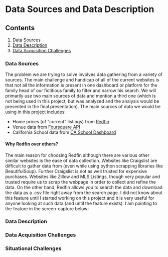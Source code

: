 # Data Sources and Data Description

## Contents
1. [Data Sources](#data-sources)
2. [Data Description](#data-description)
3. [Data Acquisition Challenges](#data-acq-challenges)

### Data Sources<a name="data-sources"></a>

The problem we are trying to solve involves data gathering from a variety of sources. The main challenge and handicap of all of the current websites is that not all the information is present in one dashboard or platform for the family head of our fictitious family to filter and narrow his search. We will primarily use two main sources of data and mention a third one (which is not being used in this project, but was analyzed and the analysis would be presented in the final presentation). The main sources of data we would be using in this project includes:

  * Home prices (of "current" listings) from [Redfin](https://www.redfin.com/)
  * Venue data from [Foursquare API](https://developer.foursquare.com/docs/api-reference/venues/categories/)
  * California School data from [CA School Dashboard](https://www.cde.ca.gov/ta/ac/cm/#)
  
#### Why Redfin over others?

The main reason for choosing Redfin although there are various other similar websites is the ease of data collection. Websites like Craigslist are difficult to gather data from (even while using python scrapping libraries like BeautifulSoup). Further Craigslist is not as well trusted for expensive purchases. Websites like Zillow and MLS Listings, though very popular and trusted require us to scrap the webpage in order to collect and refine the data. On the other hand, Redfin allows you to search the data and download the data as a .csv file right away from the search page. I did not know about this feature until I started working on this project and it is very useful for anyone looking at such data (and until the feature exists). I am pointing to the feature in the screen-capture below:


### Data Description<a name="data-description"></a>

### Data Acquisition Challenges<a name="data-acq-challenges"></a>

### Situational Challenges<a name="sit-challenges"></a>

